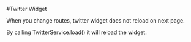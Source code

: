 #Twitter Widget

When you change routes, twitter widget does not reload on next page.

By calling TwitterService.load() it will reload the widget.